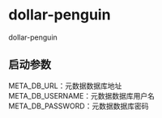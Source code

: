 # dollar-penguin
dollar-penguin

## 启动参数
META_DB_URL：元数据数据库地址  
META_DB_USERNAME：元数据数据库用户名  
META_DB_PASSWORD：元数据数据库密码  
